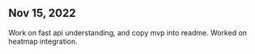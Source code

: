 ## Nov 15, 2022

Work on fast api understanding, and copy mvp into readme. Worked on heatmap integration.

